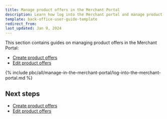 ```yaml
---
title: Manage product offers in the Merchant Portal
description: Learn how log into the Merchant portal and manage product offers
template: back-office-user-guide-template
redirect_from:
last_updated: Jan 9, 2024
---
```


This section contains guides on managing product offers in the Merchant Portal:

* [Create product offers](/docs/pbc/all/offer-management/{{page.version}}/marketplace/manage-in-the-merchant-portal/create-product-offers.html)
* [Edit product offers](/docs/pbc/all/offer-management/{{page.version}}/marketplace/manage-in-the-merchant-portal/edit-product-offers.html)

{% include pbc/all/manage-in-the-merchant-portal/log-into-the-merchant-portal.md %} <!-- To edit, see /_includes/pbc/all/manage-in-the-merchant-portal/log-into-the-merchant-portal.md -->

## Next steps

* [Create product offers](/docs/pbc/all/offer-management/{{page.version}}/marketplace/manage-in-the-merchant-portal/create-product-offers.html)
* [Edit product offers](/docs/pbc/all/offer-management/{{page.version}}/marketplace/manage-in-the-merchant-portal/edit-product-offers.html)
